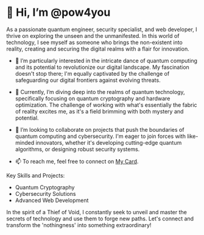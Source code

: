 # 👋 Hi, I’m @pow4you


As a passionate quantum engineer, security specialist, and web developer, I thrive on exploring the unseen and the unmanifested. In this world of technology, I see myself as someone who brings the non-existent into reality, creating and securing the digital realms with a flair for innovation.

- 👀 I’m particularly interested in the intricate dance of quantum computing and its potential to revolutionize our digital landscape. My fascination doesn't stop there; I'm equally captivated by the challenge of safeguarding our digital frontiers against evolving threats.

- 🌱 Currently, I’m diving deep into the realms of quantum technology, specifically focusing on quantum cryptography and hardware optimization. The challenge of working with what's essentially the fabric of reality excites me, as it's a field brimming with both mystery and potential.

- 💞️ I’m looking to collaborate on projects that push the boundaries of quantum computing and cybersecurity. I'm eager to join forces with like-minded innovators, whether it's developing cutting-edge quantum algorithms, or designing robust security systems.

- 📫 To reach me, feel free to connect on [My Card](https://card.pow.gay/).

Key Skills and Projects:
- Quantum Cryptography
- Cybersecurity Solutions
- Advanced Web Development

In the spirit of a Thief of Void, I constantly seek to unveil and master the secrets of technology and use them to forge new paths. Let's connect and transform the 'nothingness' into something extraordinary!
